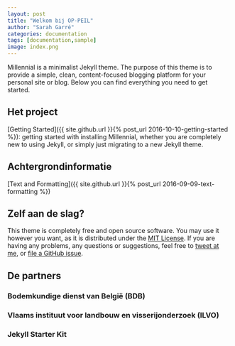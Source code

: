 ```yaml
---
layout: post
title: "Welkom bij OP-PEIL"
author: "Sarah Garré"
categories: documentation
tags: [documentation,sample]
image: index.png
---
```


Millennial is a minimalist Jekyll theme. The purpose of this theme is to provide a simple, clean, content-focused blogging platform for your personal site or blog. Below you can find everything you need to get started.

## Het project

[Getting Started]({{ site.github.url }}{% post_url 2016-10-10-getting-started %}): getting started with installing Millennial, whether you are completely new to using Jekyll, or simply just migrating to a new Jekyll theme.

## Achtergrondinformatie

[Text and Formatting]({{ site.github.url }}{% post_url 2016-09-09-text-formatting %})

## Zelf aan de slag?

This theme is completely free and open source software. You may use it however you want, as it is distributed under the [MIT License](http://choosealicense.com/licenses/mit/). If you are having any problems, any questions or suggestions, feel free to [tweet at me](https://twitter.com/intent/tweet?text=My%20question%20about%20Millennial;via=paululele), or [file a GitHub issue](https://github.com/lenpaul/Millennial/issues/new).

## De partners

### Bodemkundige dienst van België (BDB)


### Vlaams instituut voor landbouw en visserijonderzoek (ILVO)


### Jekyll Starter Kit

